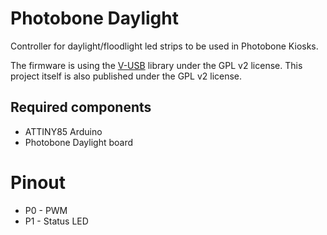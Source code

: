 # Photobone Daylight
Controller for daylight/floodlight led strips to be used in Photobone Kiosks.

The firmware is using the [V-USB](https://www.obdev.at/products/vusb/index.html) library under the GPL v2 license. This project itself is also published under the GPL v2 license.

## Required components
* ATTINY85 Arduino
* Photobone Daylight board

# Pinout
* P0 - PWM
* P1 - Status LED
